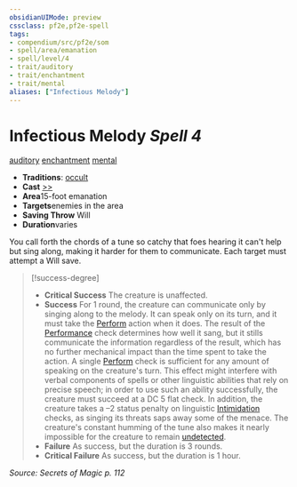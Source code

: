 ```yaml
---
obsidianUIMode: preview
cssclass: pf2e,pf2e-spell
tags:
- compendium/src/pf2e/som
- spell/area/emanation
- spell/level/4
- trait/auditory
- trait/enchantment
- trait/mental
aliases: ["Infectious Melody"]
---
```

# Infectious Melody *Spell 4*   
[auditory](rules/traits/auditory.md "Auditory Effect Trait")  [enchantment](rules/traits/enchantment.md "Enchantment School Trait")  [mental](rules/traits/mental.md "Mental Effect Trait")  

- **Traditions**: [occult](rules/traits/occult.md "Occult Tradition Trait")
- **Cast** [>>](rules/core-rulebook/chapter-9-playing-the-game.md#Actions "Two-Action") 
- **Area**15-foot emanation
- **Targets**enemies in the area
- **Saving Throw** Will
- **Duration**varies

You call forth the chords of a tune so catchy that foes hearing it can't help but sing along, making it harder for them to communicate. Each target must attempt a Will save.

> [!success-degree] 
> - **Critical Success** The creature is unaffected.
> - **Success** For 1 round, the creature can communicate only by singing along to the melody. It can speak only on its turn, and it must take the [Perform](rules/actions/perform.md) action when it does. The result of the [Performance](compendium/skills.md#Performance) check determines how well it sang, but it stills communicate the information regardless of the result, which has no further mechanical impact than the time spent to take the action. A single [Perform](rules/actions/perform.md) check is sufficient for any amount of speaking on the creature's turn. This effect might interfere with verbal components of spells or other linguistic abilities that rely on precise speech; in order to use such an ability successfully, the creature must succeed at a DC 5 flat check. In addition, the creature takes a –2 status penalty on linguistic [Intimidation](compendium/skills.md#Intimidation) checks, as singing its threats saps away some of the menace. The creature's constant humming of the tune also makes it nearly impossible for the creature to remain [undetected](rules/conditions.md#Undetected).
> - **Failure** As success, but the duration is 3 rounds.
> - **Critical Failure** As success, but the duration is 1 hour.

*Source: Secrets of Magic p. 112*